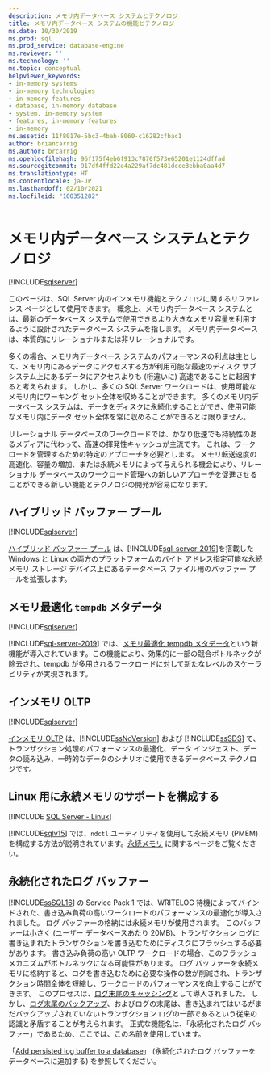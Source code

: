 ```yaml
---
description: メモリ内データベース システムとテクノロジ
title: メモリ内データベース システムの機能とテクノロジ
ms.date: 10/30/2019
ms.prod: sql
ms.prod_service: database-engine
ms.reviewer: ''
ms.technology: ''
ms.topic: conceptual
helpviewer_keywords:
- in-memory systems
- in-memory technologies
- in-memory features
- database, in-memory database
- system, in-memory system
- features, in-memory features
- in-memory
ms.assetid: 11f8017e-5bc3-4bab-8060-c16282cfbac1
author: briancarrig
ms.author: brcarrig
ms.openlocfilehash: 96f175f4eb6f913c7870f573e65201e1124dffad
ms.sourcegitcommit: 917df4ffd22e4a229af7dc481dcce3ebba0aa4d7
ms.translationtype: HT
ms.contentlocale: ja-JP
ms.lasthandoff: 02/10/2021
ms.locfileid: "100351282"
---
```

# <a name="in-memory-database-systems-and-technologies"></a>メモリ内データベース システムとテクノロジ

[!INCLUDE[sqlserver](../includes/applies-to-version/sqlserver.md)]

このページは、SQL Server 内のインメモリ機能とテクノロジに関するリファレンス ページとして使用できます。 概念上、メモリ内データベース システムとは、最新のデータベース システムで使用できるより大きなメモリ容量を利用するように設計されたデータベース システムを指します。 メモリ内データベースは、本質的にリレーショナルまたは非リレーショナルです。

多くの場合、メモリ内データベース システムのパフォーマンスの利点は主として、メモリ内にあるデータにアクセスする方が利用可能な最速のディスク サブシステム上にあるデータにアクセスよりも (桁違いに) 高速であることに起因すると考えられます。 しかし、多くの SQL Server ワークロードは、使用可能なメモリ内にワーキング セット全体を収めることができます。 多くのメモリ内データベース システムは、データをディスクに永続化することができ、使用可能なメモリ内にデータ セット全体を常に収めることができるとは限りません。

リレーショナル データベースのワークロードでは、かなり低速でも持続性のあるメディアに代わって、高速の揮発性キャッシュが主流です。 これは、ワークロードを管理するための特定のアプローチを必要とします。 メモリ転送速度の高速化、容量の増加、または永続メモリによって与えられる機会により、リレーショナル データベースのワークロード管理への新しいアプローチを促進させることができる新しい機能とテクノロジの開発が容易になります。

## <a name="hybrid-buffer-pool"></a>ハイブリッド バッファー プール

[!INCLUDE[sqlserver](../includes/applies-to-version/sqlserver.md)]

[ハイブリッド バッファー プール](../database-engine/configure-windows/hybrid-buffer-pool.md) は、[!INCLUDE[sql-server-2019](../includes/sssql19-md.md)]を搭載した Windows と Linux の両方のプラットフォームのバイト アドレス指定可能な永続メモリ ストレージ デバイス上にあるデータベース ファイル用のバッファー プールを拡張します。

## <a name="memory-optimized-tempdb-metadata"></a>メモリ最適化 `tempdb` メタデータ

[!INCLUDE[sqlserver](../includes/applies-to-version/sqlserver.md)]

[!INCLUDE[sql-server-2019](../includes/sssql19-md.md)] では、[メモリ最適化 tempdb メタデータ](./databases/tempdb-database.md#memory-optimized-tempdb-metadata)という新機能が導入されています。この機能により、効果的に一部の競合ボトルネックが除去され、tempdb が多用されるワークロードに対して新たなレベルのスケーラビリティが実現されます。

## <a name="in-memory-oltp"></a>インメモリ OLTP

[!INCLUDE[sqlserver](../includes/applies-to-version/sqlserver.md)]

[インメモリ OLTP](./in-memory-oltp/in-memory-oltp-in-memory-optimization.md) は、[!INCLUDE[ssNoVersion](../includes/ssnoversion-md.md)] および [!INCLUDE[ssSDS](../includes/sssds-md.md)] で、トランザクション処理のパフォーマンスの最適化、データ インジェスト、データの読み込み、一時的なデータのシナリオに使用できるデータベース テクノロジです。

## <a name="configuring-persistent-memory-support-for-linux"></a>Linux 用に永続メモリのサポートを構成する

[!INCLUDE [SQL Server - Linux](../includes/applies-to-version/sql-linux.md)]

[!INCLUDE[sqlv15](../includes/sssql19-md.md)] では、`ndctl` ユーティリティを使用して永続メモリ (PMEM) を構成する方法が説明されています。[永続メモリ](../linux/sql-server-linux-configure-pmem.md) に関するページをご覧ください。

## <a name="persisted-log-buffer"></a>永続化されたログ バッファー

[!INCLUDE[ssSQL16](../includes/sssql16-md.md)] の Service Pack 1 では、WRITELOG 待機によってバインドされた、書き込み負荷の高いワークロードのパフォーマンスの最適化が導入されました。 ログ バッファーの格納には永続メモリが使用されます。 このバッファーは小さく (ユーザー データベースあたり 20MB)、トランザクション ログに書き込まれたトランザクションを書き込むためにディスクにフラッシュする必要があります。 書き込み負荷の高い OLTP ワークロードの場合、このフラッシュ メカニズムがボトルネックになる可能性があります。 ログ バッファーを永続メモリに格納すると、ログを書き込むために必要な操作の数が削減され、トランザクション時間全体を短縮し、ワークロードのパフォーマンスを向上することができます。 このプロセスは、[ログ末尾のキャッシング]( https://blogs.msdn.microsoft.com/bobsql/2016/11/08/how-it-works-it-just-runs-faster-non-volatile-memory-sql-server-tail-of-log-caching-on-nvdimm/)として導入されました。 しかし、[ログ末尾のバックアップ](./backup-restore/tail-log-backups-sql-server.md)、およびログの末尾は、書き込まれてはいるがまだバックアップされていないトランザクション ログの一部であるという従来の認識と矛盾することが考えられます。 正式な機能名は、「永続化されたログ バッファー」であるため、ここでは、この名前を使用しています。

「[Add persisted log buffer to a database](./databases/add-persisted-log-buffer.md)」 (永続化されたログ バッファーをデータベースに追加する) を参照してください。

